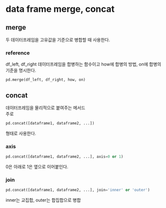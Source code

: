 # data frame merge, concat

## merge
두 데이터프레임을 고유값을 기준으로 병합할 때 사용한다.
### reference
df_left, df_right 데이터프레임을 합병하는 함수이고 how에 합병의 방법, on에 합병의 기준을 명시한다.
```python
pd.merge(df_left, df_right, how, on)
```

## concat
데이터프레임을 물리적으로 붙여주는 메서드<br>
주로
```python
pd.concat([dataframe1, dataframe2, ...])
```
형태로 사용한다.
### axis
```python
pd.concat([dataframe1, dataframe2, ...], axis=0 or 1)
```
0은 아래로 1은 옆으로 이어붙인다.
### join
```python
pd.concat([dataframe1, dataframe2, ...], join='inner' or 'outer')
```
inner는 교집합, outer는 합집합으로 병합
